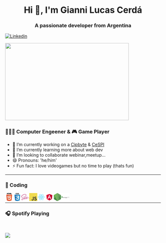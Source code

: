 <h1 align="center">Hi 👋, I'm Gianni Lucas Cerdá</h1>
<h3 align="center">A passionate developer from Argentina</h3>

[![Linkedin](https://img.shields.io/badge/https%3A%2F%2Fwww.linkedin.com%2Fin%2Fgianni-lucas-cerda%2F?style=for-the-badge&logo=linkedin&logoColor=%230A66C2&label=Gianni%20Lucas%20Cerd%C3%A1)](https://www.linkedin.com/in/gianni-lucas-cerda/)

[<img width="400px" height="250px" src="https://s9.gifyu.com/images/SZaQL.gif" />][website]

### 👨🏻‍💻 Computer Engeener & 🎮 Game Player

- 🔭 I’m currently working on a [Cipbyte][website-work1] & [CeSPI][website-work2]  
- 🌱 I’m currently learning more about web dev
- 👯 I’m looking to collaborate webinar,meetup...
- 😄 Pronouns: 'he/him'
- ⚡ Fun fact: I love videogames but no time to play (thats fun)

---

### 🚀 Coding

<img align="left" alt="HTML5" width="26px" src="https://raw.githubusercontent.com/github/explore/80688e429a7d4ef2fca1e82350fe8e3517d3494d/topics/html/html.png" />

<img align="left" alt="CSS3" width="26px" src="https://raw.githubusercontent.com/github/explore/80688e429a7d4ef2fca1e82350fe8e3517d3494d/topics/css/css.png" />

<img align="left" alt="Sass" width="26px" src="https://raw.githubusercontent.com/github/explore/80688e429a7d4ef2fca1e82350fe8e3517d3494d/topics/sass/sass.png" />

<img align="left" alt="JavaScript" width="26px" src="https://raw.githubusercontent.com/github/explore/80688e429a7d4ef2fca1e82350fe8e3517d3494d/topics/javascript/javascript.png" />

<img align="left" alt="React" width="26px" src="https://raw.githubusercontent.com/github/explore/80688e429a7d4ef2fca1e82350fe8e3517d3494d/topics/react/react.png" />

<img align="left" alt="Angular" width="26px" src="https://raw.githubusercontent.com/github/explore/80688e429a7d4ef2fca1e82350fe8e3517d3494d/topics/angular/angular.png" />

<img align="left" alt="Node.js" width="26px" src="https://raw.githubusercontent.com/github/explore/80688e429a7d4ef2fca1e82350fe8e3517d3494d/topics/nodejs/nodejs.png" />


<img align="left" alt="MongoDB" width="26px" src="https://raw.githubusercontent.com/github/explore/80688e429a7d4ef2fca1e82350fe8e3517d3494d/topics/mongodb/mongodb.png" />

<br/>

---

### 🎧 Spotify Playing

<br>

<p>
<a href="https://spotify-github-profile.vercel.app/api/view?uid=giannilucas&cover_image=true&theme=default&show_offline=false&background_color=6a0606&interchange=false&bar_color_cover=false">
<img src="https://spotify-github-profile.vercel.app/api/view?uid=giannilucas&cover_image=true&theme=default&show_offline=false&background_color=6a0606&interchange=false&bar_color_cover=false" width="175px"/>
</a>
</p>


<!-- LINKS -->
[website]:https://glcportfolio.vercel.app/
[website-work1]:https://www.cespi.unlp.edu.ar/
[website-work2]:https://cipbyte.io/
